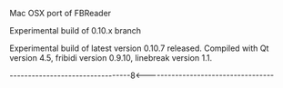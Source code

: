 Mac OSX port of FBReader

Experimental build of 0.10.x branch

Experimental build of latest version 0.10.7 released. Compiled with Qt version 4.5, fribidi version 0.9.10,
linebreak version 1.1.

---------------------------------8<-----------------------------------
